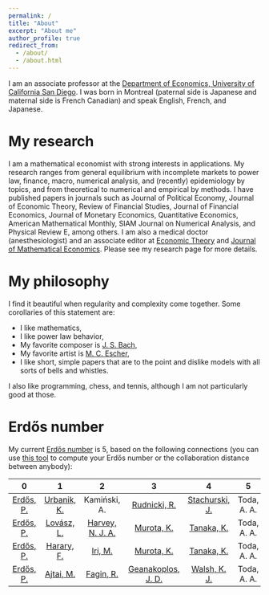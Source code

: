 ```yaml
---
permalink: /
title: "About"
excerpt: "About me"
author_profile: true
redirect_from: 
  - /about/
  - /about.html
---
```


I am an associate professor at the [Department of Economics, University of California San Diego](http://economics.ucsd.edu/). I was born in Montreal (paternal side is Japanese and maternal side is French Canadian) and speak English, French, and Japanese.

My research
=====
I am a mathematical economist with strong interests in applications. My research ranges from general equilibrium with incomplete markets to power law, finance, macro, numerical analysis, and (recently) epidemiology by topics, and from theoretical to numerical and empirical by methods. I have published papers in journals such as Journal of Political Economy, Journal of Economic Theory, Review of Financial Studies, Journal of Financial Economics, Journal of Monetary Economics, Quantitative Economics, American Mathematical Monthly, SIAM Journal on Numerical Analysis, and Physical Review E, among others. I am also a medical doctor (anesthesiologist) and an associate editor at [Economic Theory](https://www.springer.com/journal/199) and [Journal of Mathematical Economics](https://www.journals.elsevier.com/journal-of-mathematical-economics). Please see my research page for more details.

My philosophy
=====
I find it beautiful when regularity and complexity come together. Some corollaries of this statement are:

- I like mathematics,
- I like power law behavior,
- My favorite composer is [J. S. Bach](https://en.wikipedia.org/wiki/Johann_Sebastian_Bach),
- My favorite artist is [M. C. Escher](https://mcescher.com/),
- I like short, simple papers that are to the point and dislike models with all sorts of bells and whistles.

I also like programming, chess, and tennis, although I am not particularly good at those.

Erdős number
=====
My current [Erdős number](http://en.wikipedia.org/wiki/Erd%C5%91s_number) is 5, based on the following connections (you can use [this tool](https://mathscinet.ams.org/mathscinet/freeTools.html) to compute your Erdős number or the collaboration distance between anybody):

| 0 | 1 |	2 | 3 |	4 |	5 |
| :---: | :---: | :---: | :---: | :---: | :---: |
| [Erdős, P.](http://en.wikipedia.org/wiki/Paul_Erd%C5%91s) |	[Urbanik, K.](https://en.wikipedia.org/wiki/Kazimierz_Urbanik) |	Kamiński, A. |	[Rudnicki, R.](https://www.impan.pl/~rudnicki/) |	[Stachurski, J.](http://johnstachurski.net/) |	Toda, A. A. |
| [Erdős, P.](http://en.wikipedia.org/wiki/Paul_Erd%C5%91s) |	[Lovász, L.](http://www.cs.elte.hu/~lovasz/) |	[Harvey, N. J. A.](https://www.cs.ubc.ca/~nickhar/) |	[Murota, K.](http://www.comp.tmu.ac.jp/kzmurota/index.en.html) |	[Tanaka, K.](https://sites.google.com/site/ketanakahp/) |	Toda, A. A. |
| [Erdős, P.](http://en.wikipedia.org/wiki/Paul_Erd%C5%91s) |	[Harary, F.](https://en.wikipedia.org/wiki/Frank_Harary) |	[Iri, M.](https://simple.wikipedia.org/wiki/Masao_Iri) |	[Murota, K.](http://www.comp.tmu.ac.jp/kzmurota/index.en.html) |	[Tanaka, K.](https://sites.google.com/site/ketanakahp/) |	Toda, A. A. |
| [Erdős, P.](http://en.wikipedia.org/wiki/Paul_Erd%C5%91s) |	[Ajtai, M.](https://en.wikipedia.org/wiki/Mikl%C3%B3s_Ajtai) |	[Fagin, R.](https://en.wikipedia.org/wiki/Ronald_Fagin) |	[Geanakoplos, J. D.](https://economics.yale.edu/people/faculty/john-geanakoplos) |	[Walsh, K. J.](https://sites.google.com/site/kieranjameswalsh/) |	Toda, A. A. |

